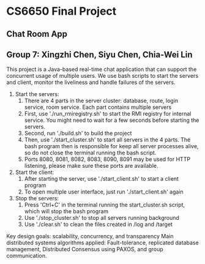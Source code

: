 # CS6650 Final Project
## Chat Room App
## Group 7: Xingzhi Chen, Siyu Chen, Chia-Wei Lin

This project is a Java-based real-time chat application that can support the concurrent usage of multiple users.
We use bash scripts to start the servers and client, monitor the liveliness and handle failures of the servers.
1. Start the servers:
   1. There are 4 parts in the server cluster: database, route, login service, room service. Each part contains multiple servers
   2. First, use './run_rmiregistry.sh' to start the RMI registry for internal service. You might need to wait for a few seconds before starting the servers.
   3. Second, run './build.sh' to build the project 
   4. Then, use './start_cluster.sh' to start all servers in the 4 parts. The bash program then is responsible for keep all server processes alive, so do not close the terminal running the bash script.
   5. Ports 8080, 8081, 8082, 8083, 8090, 8091 may be used for HTTP listening, please make sure these ports are available.
2. Start the client:
   1. After starting the server, use './start_client.sh' to start a client program
   2. To open multiple user interface, just run './start_client.sh' again
3. Stop the servers:
   1. Press 'Ctrl+C' in the terminal running the start_cluster.sh script, which will stop the bash program
   2. Use './stop_cluster.sh' to stop all servers running background
   3. Use './clear.sh' to clean the files created in /log and /target

Key design goals: scalability, concurrency, and transparency 
Main distributed systems algorithms applied: Fault-tolerance, replicated database management, Distributed Consensus using PAXOS, and group communication.
